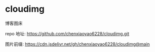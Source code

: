 # cloudimg

博客图床

repo 地址: https://github.com/chenxiaoyao6228/cloudimg.git

图片前缀: https://cdn.jsdelivr.net/gh/chenxiaoyao6228/cloudimg@main